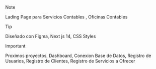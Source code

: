 >[!NOTE]
>Lading Page para Servicios Contables , Oficinas Contables


>[!TIP]
>Diseñado con Figma, Next js 14, CSS Styles


>[!IMPORTANT]
>Proximos proyectos, Dashboard, Conexion Base de Datos, Registro de Usuarios, Registro de Clientes, Registro de Servicios a Ofrecer
